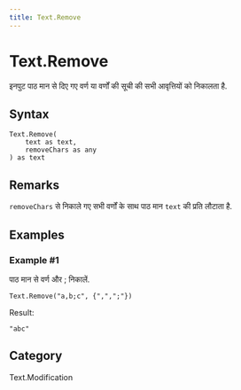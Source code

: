 ```yaml
---
title: Text.Remove
---
```


# Text.Remove


इनपुट पाठ मान से दिए गए वर्ण या वर्णों की सूची की सभी आवृत्तियों को निकालता है.


## Syntax

```powerquery
Text.Remove(
    text as text,
    removeChars as any
) as text
```


## Remarks

<code>removeChars</code> से निकाले गए सभी वर्णों के साथ पाठ मान <code>text</code> की प्रति लौटाता है.  


## Examples

### Example #1 
पाठ मान से वर्ण और ; निकालें.
```powerquery
Text.Remove("a,b;c", {",",";"})
```

Result: 
```powerquery
"abc"
```




## Category
Text.Modification
